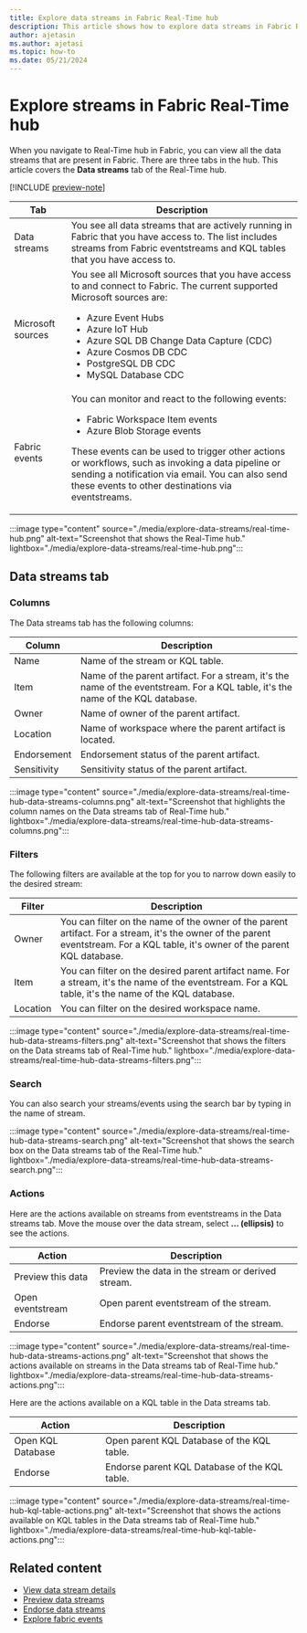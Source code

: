 ```yaml
---
title: Explore data streams in Fabric Real-Time hub
description: This article shows how to explore data streams in Fabric Real-Time hub. It provides details on the Data streams in the Real-Time hub user interface.
author: ajetasin
ms.author: ajetasi
ms.topic: how-to
ms.date: 05/21/2024
---
```


# Explore streams in Fabric Real-Time hub
When you navigate to Real-Time hub in Fabric, you can view all the data streams that are present in Fabric. There are three tabs in the hub. This article covers the **Data streams** tab of the Real-Time hub. 

[!INCLUDE [preview-note](./includes/preview-note.md)]

| Tab | Description |
| --- | ----------- | 
| Data streams | You see all data streams that are actively running in Fabric that you have access to. The list includes streams from Fabric eventstreams and KQL tables that you have access to. | 
| Microsoft sources | You see all Microsoft sources that you have access to and connect to Fabric. The current supported Microsoft sources are: <ul><li>Azure Event Hubs</li><li>Azure IoT Hub</li><li>Azure SQL DB Change Data Capture (CDC)</li><li>Azure Cosmos DB CDC</li><li>PostgreSQL DB CDC</li><li>MySQL Database CDC</li></ul> |
| Fabric events | You can monitor and react to the following events: <ul><li>Fabric Workspace Item events</li><li>Azure Blob Storage events</li></ul><p>These events can be used to trigger other actions or workflows, such as invoking a data pipeline or sending a notification via email. You can also send these events to other destinations via eventstreams.</p> |

:::image type="content" source="./media/explore-data-streams/real-time-hub.png" alt-text="Screenshot that shows the Real-Time hub." lightbox="./media/explore-data-streams/real-time-hub.png":::

## Data streams tab

### Columns
The Data streams tab has the following columns: 

| Column | Description |
| ------ | ----------- | 
| Name | Name of the stream or KQL table. |
| Item | Name of the parent artifact. For a stream, it's the name of the eventstream. For a KQL table, it's the name of the KQL database. |
| Owner | Name of owner of the parent artifact. |
| Location | Name of workspace where the parent artifact is located. |
| Endorsement | Endorsement status of the parent artifact. |
| Sensitivity | Sensitivity status of the parent artifact. |

:::image type="content" source="./media/explore-data-streams/real-time-hub-data-streams-columns.png" alt-text="Screenshot that highlights the column names on the Data streams tab of Real-Time hub." lightbox="./media/explore-data-streams/real-time-hub-data-streams-columns.png":::


### Filters
The following filters are available at the top for you to narrow down easily to the desired stream: 

| Filter | Description | 
| ------ | --------- | 
| Owner | You can filter on the name of the owner of the parent artifact. For a stream, it's the owner of the parent eventstream. For a KQL table, it's owner of the parent KQL database. |
| Item | You can filter on the desired parent artifact name. For a stream, it's the name of the eventstream. For a KQL table, it's the name of the KQL database. | 
| Location | You can filter on the desired workspace name. |

:::image type="content" source="./media/explore-data-streams/real-time-hub-data-streams-filters.png" alt-text="Screenshot that shows the filters on the Data streams tab of Real-Time hub." lightbox="./media/explore-data-streams/real-time-hub-data-streams-filters.png":::

### Search
You can also search your streams/events using the search bar by typing in the name of stream. 

:::image type="content" source="./media/explore-data-streams/real-time-hub-data-streams-search.png" alt-text="Screenshot that shows the search box on the Data streams tab of the Real-Time hub." lightbox="./media/explore-data-streams/real-time-hub-data-streams-search.png":::

### Actions 
Here are the actions available on streams from eventstreams in the Data streams tab. Move the mouse over the data stream, select **... (ellipsis)** to see the actions. 

| Action | Description |
| ------ | ----------- |
| Preview this data | Preview the data in the stream or derived stream. |
| Open eventstream | Open parent eventstream of the stream. |
| Endorse | Endorse parent eventstream of the stream. |

:::image type="content" source="./media/explore-data-streams/real-time-hub-data-streams-actions.png" alt-text="Screenshot that shows the actions available on streams in the Data streams tab of Real-Time hub." lightbox="./media/explore-data-streams/real-time-hub-data-streams-actions.png":::


Here are the actions available on a KQL table in the Data streams tab.

| Action | Description |
| ------ | ----------- |
| Open KQL Database | Open parent KQL Database of the KQL table. |
| Endorse | Endorse parent KQL Database of the KQL table. |

:::image type="content" source="./media/explore-data-streams/real-time-hub-kql-table-actions.png" alt-text="Screenshot that shows the actions available on KQL tables in the Data streams tab of Real-Time hub." lightbox="./media/explore-data-streams/real-time-hub-kql-table-actions.png":::


## Related content

- [View data stream details](view-data-stream-details.md)
- [Preview data streams](preview-data-streams.md)
- [Endorse data streams](endorse-data-streams.md)
- [Explore fabric events](explore-fabric-events.md)